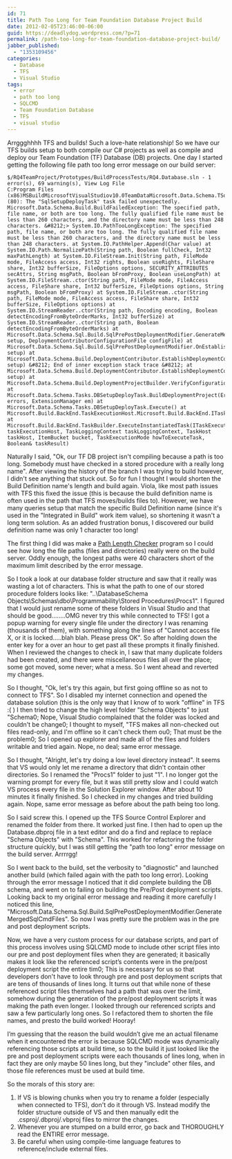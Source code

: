 ```yaml
---
id: 71
title: Path Too Long for Team Foundation Database Project Build
date: 2012-02-05T23:46:00-06:00
guid: https://deadlydog.wordpress.com/?p=71
permalink: /path-too-long-for-team-foundation-database-project-build/
jabber_published:
  - "1353109456"
categories:
  - Database
  - TFS
  - Visual Studio
tags:
  - error
  - path too long
  - SQLCMD
  - Team Foundation Database
  - TFS
  - visual studio
---
```


Arrggghhhh TFS and builds! Such a love-hate relationship! So we have our TFS builds setup to both compile our C# projects as well as compile and deploy our Team Foundation (TF) Database (DB) projects. One day I started getting the following file path too long error message on our build server:

```text
$/RQ4TeamProject/Prototypes/BuildProcessTests/RQ4.Database.sln - 1 error(s), 69 warning(s), View Log File
C:Program Files (x86)MSBuildMicrosoftVisualStudiov10.0TeamDataMicrosoft.Data.Schema.TSqlTasks.targets (80): The "SqlSetupDeployTask" task failed unexpectedly. Microsoft.Data.Schema.Build.BuildFailedException: The specified path, file name, or both are too long. The fully qualified file name must be less than 260 characters, and the directory name must be less than 248 characters. &#8212;> System.IO.PathTooLongException: The specified path, file name, or both are too long. The fully qualified file name must be less than 260 characters, and the directory name must be less than 248 characters. at System.IO.PathHelper.Append(Char value) at System.IO.Path.NormalizePath(String path, Boolean fullCheck, Int32 maxPathLength) at System.IO.FileStream.Init(String path, FileMode mode, FileAccess access, Int32 rights, Boolean useRights, FileShare share, Int32 bufferSize, FileOptions options, SECURITY_ATTRIBUTES secAttrs, String msgPath, Boolean bFromProxy, Boolean useLongPath) at System.IO.FileStream..ctor(String path, FileMode mode, FileAccess access, FileShare share, Int32 bufferSize, FileOptions options, String msgPath, Boolean bFromProxy) at System.IO.FileStream..ctor(String path, FileMode mode, FileAccess access, FileShare share, Int32 bufferSize, FileOptions options) at System.IO.StreamReader..ctor(String path, Encoding encoding, Boolean detectEncodingFromByteOrderMarks, Int32 bufferSize) at System.IO.StreamReader..ctor(String path, Boolean detectEncodingFromByteOrderMarks) at Microsoft.Data.Schema.Sql.Build.SqlPrePostDeploymentModifier.GenerateMergedSqlCmdFiles(DeploymentContributorConfigurationSetup setup, DeploymentContributorConfigurationFile configFile) at Microsoft.Data.Schema.Sql.Build.SqlPrePostDeploymentModifier.OnEstablishDeploymentConfiguration(DeploymentContributorConfigurationSetup setup) at Microsoft.Data.Schema.Build.DeploymentContributor.EstablishDeploymentConfiguration(DeploymentContributorConfigurationSetup setup) &#8212; End of inner exception stack trace &#8212; at Microsoft.Data.Schema.Build.DeploymentContributor.EstablishDeploymentConfiguration(DeploymentContributorConfigurationSetup setup) at Microsoft.Data.Schema.Build.DeploymentProjectBuilder.VerifyConfiguration() at Microsoft.Data.Schema.Tasks.DBSetupDeployTask.BuildDeploymentProject(ErrorManager errors, ExtensionManager em) at Microsoft.Data.Schema.Tasks.DBSetupDeployTask.Execute() at Microsoft.Build.BackEnd.TaskExecutionHost.Microsoft.Build.BackEnd.ITaskExecutionHost.Execute() at Microsoft.Build.BackEnd.TaskBuilder.ExecuteInstantiatedTask(ITaskExecutionHost taskExecutionHost, TaskLoggingContext taskLoggingContext, TaskHost taskHost, ItemBucket bucket, TaskExecutionMode howToExecuteTask, Boolean& taskResult)
```

Naturally I said, "Ok, our TF DB project isn't compiling because a path is too long. Somebody must have checked in a stored procedure with a really long name". After viewing the history of the branch I was trying to build however, I didn't see anything that stuck out. So for fun I thought I would shorten the Build Definition name's length and build again. Viola, like most path issues with TFS this fixed the issue (this is because the build definition name is often used in the path that TFS moves/builds files to). However, we have many queries setup that match the specific Build Definition name (since it's used in the "Integrated in Build" work item value), so shortening it wasn't a long term solution. As an added frustration bonus, I discovered our build definition name was only 1 character too long!

The first thing I did was make a [Path Length Checker](http://pathlengthchecker.codeplex.com) program so I could see how long the file paths (files and directories) really were on the build server. Oddly enough, the longest paths were 40 characters short of the maximum limit described by the error message.

So I took a look at our database folder structure and saw that it really was wasting a lot of characters. This is what the path to one of our stored procedure folders looks like: "..\DatabaseSchema Objects\Schemas\dbo\Programmability\Stored Procedures\Procs1". I figured that I would just rename some of these folders in Visual Studio and that should be good........OMG never try this while connected to TFS! I got a popup warning for every single file under the directory I was renaming (thousands of them), with something along the lines of "Cannot access file X, or it is locked.....blah blah. Please press OK". So after holding down the enter key for a over an hour to get past all these prompts it finally finished. When I reviewed the changes to check in, I saw that many duplicate folders had been created, and there were miscellaneous files all over the place; some got moved, some never; what a mess. So I went ahead and reverted my changes.

So I thought, "Ok, let's try this again, but first going offline so as not to connect to TFS". So I disabled my internet connection and opened the database solution (this is the only way that I know of to work "offline" in TFS :( ) I then tried to change the high level folder "Schema Objects" to just "Schema0; Nope, Visual Studio complained that the folder was locked and couldn't be change0; I thought to myself, "TFS makes all non-checked out files read-only, and I'm offline so it can't check them ou0; That must be the problem0; So I opened up explorer and made all of the files and folders writable and tried again. Nope, no deal; same error message.

So I thought, "Alright, let's try doing a low level directory instead". It seems that VS would only let me rename a directory that didn't contain other directories. So I renamed the "Procs1" folder to just "1". I no longer got the warning prompt for every file, but it was still pretty slow and I could watch VS process every file in the Solution Explorer window. After about 10 minutes it finally finished. So I checked in my changes and tried building again. Nope, same error message as before about the path being too long.

So I said screw this. I opened up the TFS Source Control Explorer and renamed the folder from there. It worked just fine. I then had to open up the Database.dbproj file in a text editor and do a find and replace to replace "Schema Objects" with "Schema". This worked for refactoring the folder structure quickly, but I was still getting the "path too long" error message on the build server. Arrrrgg!

So I went back to the build, set the verbosity to "diagnostic" and launched another build (which failed again with the path too long error). Looking through the error message I noticed that it did complete building the DB schema, and went on to failing on building the Pre/Post deployment scripts. Looking back to my original error message and reading it more carefully I noticed this line, "Microsoft.Data.Schema.Sql.Build.SqlPrePostDeploymentModifier.GenerateMergedSqlCmdFiles". So now I was pretty sure the problem was in the pre and post deployment scripts.

Now, we have a very custom process for our database scripts, and part of this process involves using SQLCMD mode to include other script files into our pre and post deployment files when they are generated; it basically makes it look like the referenced script’s contents were in the pre/post deployment script the entire tim0; This is necessary for us so that developers don't have to look through pre and post deployment scripts that are tens of thousands of lines long. It turns out that while none of these referenced script files themselves had a path that was over the limit, somehow during the generation of the pre/post deployment scripts it was making the path even longer. I looked through our referenced scripts and saw a few particularly long ones. So I refactored them to shorten the file names, and presto the build worked! Hooray!

I’m guessing that the reason the build wouldn’t give me an actual filename when it encountered the error is because SQLCMD mode was dynamically referencing those scripts at build time, so to the build it just looked like the pre and post deployment scripts were each thousands of lines long, when in fact they are only maybe 50 lines long, but they "include" other files, and those file references must be used at build time.

So the morals of this story are:

1. If VS is blowing chunks when you try to rename a folder (especially when connected to TFS), don't do it through VS. Instead modify the folder structure outside of VS and then manually edit the .csproj/.dbproj/.vbproj files to mirror the changes.
1. Whenever you are stumped on a build error, go back and THOROUGHLY read the ENTIRE error message.
1. Be careful when using compile-time language features to reference/include external files.
